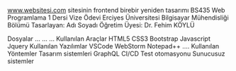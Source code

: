 www.websitesi.com sitesinin frontend birebir yeniden tasarımı
BS435 Web Programlama 1 Dersi Vize Ödevi
Erciyes Üniversitesi Bilgisayar Mühendisliği Bölümü
Tasarlayan: Adı Soyadı Öğretim Üyesi: Dr. Fehim KÖYLÜ

Dosyalar
...
...
...
Kullanılan Araçlar
HTML5
CSS3
Bootstrap
Javascript
Jquery
Kullanılan Yazılımlar
VSCode
WebStorm
Notepad++
....
Kullanılan Yöntemler
Tasarım sistemleri
GraphQL
CI/CD
Test otomasyonu
Sunucusuz sistemler
